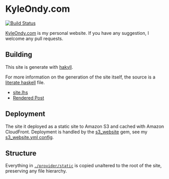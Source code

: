 # KyleOndy.com

[![Build Status](https://travis-ci.org/KyleOndy/kyleondy.com.svg?branch=master)](https://travis-ci.org/KyleOndy/kyleondy.com)

[KyleOndy.com](https://www.kyleondy.com) is my personal website.
If you have any suggestion, I welcome any pull requests.

## Building

This site is generate with [hakyll](https://jaspervdj.be/hakyll/).

For more information on the generation of the site itself, the source is a [literate haskell](https://wiki.haskell.org/Literate_programming) file.

- [site.lhs](https://github.com/KyleOndy/kyleondy.com/blob/master/provider/posts/site/site.lhs)
- [Rendered Post](https://kyleondy.com/posts/generating-this-web/)

## Deployment

The site it deployed as a static site to Amazon S3 and cached with Amazon CloudFront.
Deployment is handled by the [s3_website](https://github.com/laurilehmijoki/s3_website) gem, see my [s3_website.yml config](https://github.com/KyleOndy/kyleondy.com/blob/master/s3_website.yml).

## Structure

Everything in [`./provider/static`](./provider/static) is copied unaltered to the root of the site, preserving any file hierarchy.
